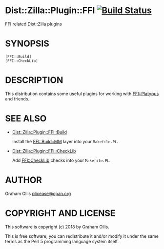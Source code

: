 # Dist::Zilla::Plugin::FFI [![Build Status](https://travis-ci.org/PerlFFI/Dist-Zilla-Plugin-FFI.svg)](http://travis-ci.org/PerlFFI/Dist-Zilla-Plugin-FFI)

FFI related Dist::Zilla plugins

# SYNOPSIS

```
[FFI::Build]
[FFI::CheckLib]
```

# DESCRIPTION

This distribution contains some useful plugins for working with [FFI::Platypus](https://metacpan.org/pod/FFI::Platypus) and friends.

# SEE ALSO

- [Dist::Zilla::Plugin::FFI::Build](https://metacpan.org/pod/Dist::Zilla::Plugin::FFI::Build)

    Install the [FFI::Build::MM](https://metacpan.org/pod/FFI::Build::MM) layer into your `Makefile.PL`.

- [Dist::Zilla::Plugin::FFI::CheckLib](https://metacpan.org/pod/Dist::Zilla::Plugin::FFI::CheckLib)

    Add [FFI::CheckLib](https://metacpan.org/pod/FFI::CheckLib) checks into your `Makefile.PL`.

# AUTHOR

Graham Ollis <plicease@cpan.org>

# COPYRIGHT AND LICENSE

This software is copyright (c) 2018 by Graham Ollis.

This is free software; you can redistribute it and/or modify it under
the same terms as the Perl 5 programming language system itself.
